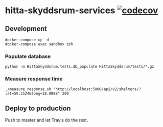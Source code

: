 # hitta-skyddsrum-services [![codecov](https://codecov.io/gh/hitta-skyddsrum/services/branch/master/graph/badge.svg)](https://codecov.io/gh/hitta-skyddsrum/services)


## Development
```
docker-compose up -d
docker-compose exec sandbox zsh
```

### Populate database
```
python -m HittaSkyddsrum.tests.db_populate HittaSkyddsrum/tests/*.gz
```

### Measure response time
```
./measure_response.sh "http://localhost:5000/api/v2/shelters/?lat=59.3524&long=18.0888" 200
```

## Deploy to production
Push to master and let  Travis do the rest.
